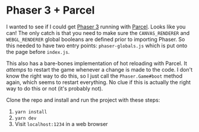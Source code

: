 # Phaser 3 + Parcel

I wanted to see if I could get [Phaser 3](https://github.com/photonstorm/phaser/tree/master/v3) running with [Parcel](https://github.com/parcel-bundler/parcel). Looks like you can! The only catch is that you need to make sure the `CANVAS_RENDERER` and `WEBGL_RENDERER` global booleans are defined prior to importing Phaser. So this needed to have two entry points: `phaser-globals.js` which is put onto the page before `index.js`.

This also has a bare-bones implementation of hot reloading with Parcel. It *attemps* to restart the game whenever a change is made to the code. I don't know the right way to do this, so I just call the `Phaser.Game#boot` method again, which seems to restart everything. No clue if this is actually the right way to do this or not (it's probably not).

Clone the repo and install and run the project with these steps:
1. `yarn install`
1. `yarn dev`
1. Visit `localhost:1234` in a web browser
